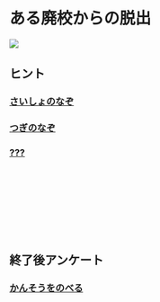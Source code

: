 # ある廃校からの脱出

![](logo.png)

## ヒント

### [さいしょのなぞ](hint/floor1/)

### [つぎのなぞ](hint/floor2/)

### [???](hint/last/)

<br />
<br />
<br />
<br />
<br />
<br />
<br />

## 終了後アンケート

### [かんそうをのべる](https://goo.gl/forms/tMZHrNIDCBpFxWao2)
